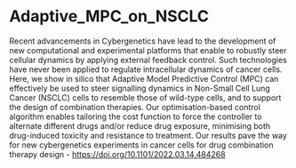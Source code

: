 # Adaptive_MPC_on_NSCLC
Recent advancements in Cybergenetics have lead to the development of new computational and experimental platforms that enable to robustly steer cellular dynamics by applying external feedback control. Such technologies have never been applied to regulate intracellular dynamics of cancer cells. Here, we show in silico that Adaptive Model Predictive Control (MPC) can effectively be used to steer signalling dynamics in Non-Small Cell Lung Cancer (NSCLC) cells to resemble those of wild-type cells, and to support the design of combination therapies. Our optimisation-based control algorithm enables tailoring the cost function to force the controller to alternate different drugs and/or reduce drug exposure, minimising both drug-induced toxicity and resistance to treatment. Our results pave the way for new cybergenetics experiments in cancer cells for drug combination therapy design - https://doi.org/10.1101/2022.03.14.484268
